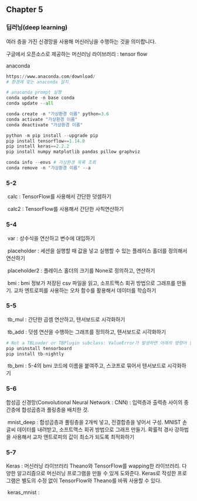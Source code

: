 ## Chapter 5

### 딥러닝(deep learning)

여러 층을 가진 신경망을 사용해 머신러닝을 수행하는 것을 의미합니다.



구글에서 오픈소스로 제공하는 머신러닝 라이브러리 : tensor flow

anaconda

```python
https://www.anaconda.com/download/
# 환경에 맞는 anaconda 설치

# anaconda prompt 실행
conda update -n base conda
conda update --all

conda create -n "가상환경 이름" python=3.6
conda activate "가상환경 이름"
conda deactivate "가상환경 이름"

python -m pip install --upgrade pip
pip install tensorflow==1.14.0
pip install keras==2.2.2
pip install numpy matplotlib pandas pillow graphviz
```

```python
conda info --envs # 가상환경 목록 조회
conda remove -n "가상환경 이름" --a
```



### 5-2

​	calc : TensorFlow를 사용해서 간단한 덧셈하기

​	calc2 : TensorFlow를 사용해서 간단한 사칙연산하기



### 5-4

​	var : 상수식을 연산하고 변수에 대입하기

​	placeholder : 세션을 실행할 때 값을 넣고 실행할 수 있는 플레이스 홀더를 정의해서 연산하기

​	placeholder2 : 플레이스 홀더의 크기를 None로 정의하고, 연산하기

​	bmi : bmi 정보가 저장된 csv 파일을 읽고, 소프트맥스 회귀 방법으로 그래프를 만들기. 교차 엔트로피를 사용하는 오차 함수를 활용해서 데이터를 학습하기



### 5-5

​	tb_mul : 간단한 곱셈 연산하고, 텐서보드로 시각화하기

​	tb_add : 덧셈 연산을 수행하는 그래프를 정의하고, 텐서보드로 시각화하기

```python
# Not a TBLoader or TBPlugin subclass: ValueError가 발생하면 아래의 명령어 입력
pip uninstall tensorboard
pip install tb-nightly
```

​	tb_bmi : 5-4의 bmi 코드에 이름을 붙여주고, 스코프로 묶어서 텐서보드로 시각화하기



### 5-6

합성곱 신경망(Convolutional Neural Network : CNN) : 입력층과 출력층 사이의 중간층에 합성곱층과 풀링층을 배치한 것.

​	mnist_deep : 합성곱층과 풀링층을 2개씩 넣고, 전결합층을 넣어서 구성. MNIST 손글씨 데이터를 내려받고, 소프트맥스 회귀 방법으로 그래프 만들기. 확률적 경사 강하법을 사용해서 교차 앤트로피의 값이 최소가 되도록 최적화하기



###  5-7

Keras : 머신러닝 라이브러리 Theano와 TensorFlow를 wapping한 라이브러리. 다양한 알고리즘으로 머신러닝 프로그램을 만들 수 있게 도와준다. Keras로 작성한 프로그램은 별도의 수정 없이 TensorFlow와 Theano를 바꿔 사용할 수 있다.

​	keras_mnist : 